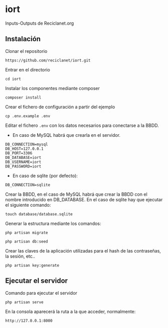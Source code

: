 # iort
Inputs-Outputs de Reciclanet.org

## Instalación

Clonar el repositorio
```
https://github.com/reciclanet/iort.git
```

Entrar en el directorio
```
cd iort
```

Instalar los componentes mediante composer
```
composer install
```

Crear el fichero de configuración a partir del ejemplo
```
cp .env.example .env
```

Editar el fichero `.env` con los datos necesarios para conectarse a la BBDD.

* En caso de MySQL habrá que crearla en el servidor.
``` 
DB_CONNECTION=mysql
DB_HOST=127.0.0.1
DB_PORT=3306
DB_DATABASE=iort
DB_USERNAME=iort
DB_PASSWORD=iort
```
* En caso de sqlite (por defecto): 
```
DB_CONNECTION=sqlite
```
Crear la BBDD, en el caso de MySQL habrá que crear la BBDD con el nombre introducido en DB_DATABASE. En el caso de sqlite hay que ejecutar el siguiente comando:
```
touch database/database.sqlite
```

Generar la estructura mediante los comandos:
```
php artisan migrate
```
```
php artisan db:seed
```

Crear las claves de la aplicación utilizadas para el hash de las contraseñas, la sesión, etc..
```
php artisan key:generate
```

## Ejecutar el servidor

Comando para ejecutar el servidor
```
php artisan serve
```


En la consola aparecerá la ruta a la que acceder, normalmente:
```
http://127.0.0.1:8000
```

